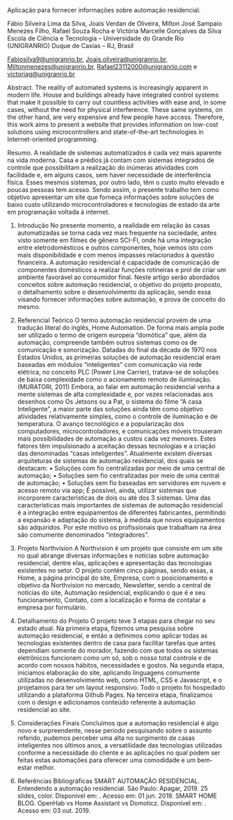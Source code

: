 Aplicação para fornecer informações sobre automação residencial.

Fábio Silveira Lima da Silva, Joais Verdan de Oliveira, Milton José Sampaio Menezes Filho, Rafael Souza Rocha e Victória Marcelle Gonçalves da Silva
Escola de Ciência e Tecnologia – Universidade do Grande Rio (UNIGRANRIO)
Duque de Caxias – RJ, Brasil

Fabiosilva9@unigranrio.br, Joais.oliveira@unigranrio.br, Miltonmenezes@unigranrio.br, Rafael23112000@unigranrio.com e  victoriag@unigranrio.br  

Abstract. The reality of automated systems is increasingly apparent in modern life. House and buildings already have integrated control systems that make it possible to carry out countless activities with ease and, in some cases, without the need for physical interference. These same systems, on the other hand, are very expensive and few people have access. Therefore, this work aims to present a website that provides information on low-cost solutions using microcontrollers and state-of-the-art technologies in Internet-oriented programming.

Resumo. A realidade de sistemas automatizados é cada vez mais aparente na vida moderna. Casa e prédios já contam com sistemas integrados de controle que possibilitam a realização do inúmeras atividades com facilidade e, em alguns casos, sem haver necessidade de interferência física. Esses mesmos sistemas, por outro lado, têm o custo muito elevado e poucas pessoas tem acesso. Sendo assim, o presente trabalho tem como objetivo apresentar um site que forneça informações sobre soluções de baixo custo utilizando microcontroladores e tecnologias de estado da arte em programação voltada à internet.

1. Introdução
No presente momento, a realidade em relação às casas automatizadas se torna cada vez mais frequente na sociedade, antes visto somente em filmes de gênero SCI-FI, onde há uma integração entre eletrodomésticos e outros componentes, hoje vemos isto com mais disponibilidade e com menos impasses relacionados à questão financeira.
A automação residencial é capacidade de comunicação de componentes domésticos a realizar funções rotineiras e prol de criar um ambiente favorável ao consumidor final.
Neste artigo serão abordados conceitos sobre automação residencial, o objetivo do projeto proposto, o detalhamento sobre o desenvolvimento da aplicação, sendo essa visando fornecer informações sobre automação, e prova de conceito do mesmo.

2. Referencial Teórico
O termo automação residencial provém de uma tradução literal do inglês, Home Automation. De forma mais ampla pode ser utilizado o termo de origem europeia “domótica” que, além da automação, compreende também outros sistemas como os de comunicação e sonorização.
Datadas do final da década de 1970 nos Estados Unidos, as primeiras soluções de automação residencial eram baseadas em módulos “inteligentes” com comunicação via rede elétrica, no conceito PLC (Power Line Carrier), tratava-se de soluções de baixa complexidade como o acionamento remoto de iluminação. (MURATORI, 2011)
Embora, ao falar em automação residencial venha a mente sistemas de alta complexidade e, por vezes relacionadas aos desenhos como Os Jetsons ou a Pat, o sistema do filme “A casa Inteligente”, a maior parte das soluções ainda têm como objetivo atividades relativamente simples, como o controle de iluminação e de temperatura.
O avanço tecnológico e a popularização dos computadores, microcontroladores, e comunicações móveis trouxeram mais possibilidades de automação a custos cada vez menores. Estes fatores têm impulsionado a aceitação dessas tecnologias e a criação das denominadas “casas inteligentes”.
Atualmente existem diversas arquiteturas de sistemas de automação residencial, dos quais se destacam:
•	Soluções com fio centralizadas por meio de uma central de automação;
•	Soluções sem fio centralizadas por meio de uma central de automação;
•	Soluções sem fio baseadas em servidores em nuvem e acesso remoto via app;
É possível, ainda, utilizar sistemas que incorporem características de dois ou até dos 3 sistemas.
Uma das características mais importantes de sistemas de automação residencial é a integração entre equipamentos de diferentes fabricantes, permitindo a expansão e adaptação do sistema, à medida que novos equipamentos são adquiridos. Por este motivo os profissionais que trabalham na área são comumente denominados “integradores”.

3. Projeto Northvision
A Northvision é um projeto que consiste em um site no qual abrange diversas informações e notícias sobre automação residencial, dentre elas, aplicações e apresentação das tecnologias existentes no setor.
O projeto contém cinco páginas, sendo essas, a Home, a página principal do site, Empresa, com o posicionamento e objetivo da Northvision no mercado, Newsletter, sendo a central de notícias do site, Automação residencial, explicando o que é e seu funcionamento, Contato, com a localização e forma de contatar a empresa por formulário.

4. Detalhamento do Projeto
O projeto teve 3 etapas para chegar no seu estado atual. 
Na primeira etapa, fizemos uma pesquisa sobre automação residencial, e então a definimos como aplicar todas as tecnologias existentes dentro de casa para facilitar tarefas que antes dependiam somente do morador, fazendo com que todos os sistemas eletrônicos funcionem como um só, sob o nosso total controle e de acordo com nossos hábitos, necessidades e gostos. 
Na segunda etapa, iniciamos elaboração do site, aplicando linguagens comumente utilizadas no desenvolvimento web, como HTML, CSS e Javascript, e o projetamos para ter um layout responsivo. Todo o projeto foi hospedado utilizando a plataforma Github Pages. 
Na terceira etapa, finalizamos com o design e adicionamos conteúdo referente à automação residencial ao site.
 
5. Considerações Finais
Concluímos que a automação residencial é algo novo e surpreendente, nesse período pesquisando sobre o assunto referido, pudemos perceber uma alta no surgimento de casas inteligentes nos últimos anos, a versatilidade das tecnologias utilizadas conforme a necessidade do cliente e as aplicações no qual podem ser feitas estas automações para oferecer uma comodidade e um bem-estar melhor. 

6. Referências Bibliográficas
SMART AUTOMAÇÃO RESIDENCIAL. Entendendo a automação residencial. São Paulo: Apagar, 2019. 25 slides, color. Disponível em: . Acesso em: 01 jun. 2019.
SMART HOME BLOG. OpenHab vs Home Assistant vs Domoticz. Disponível em: . Acesso em: 03 out. 2019.

